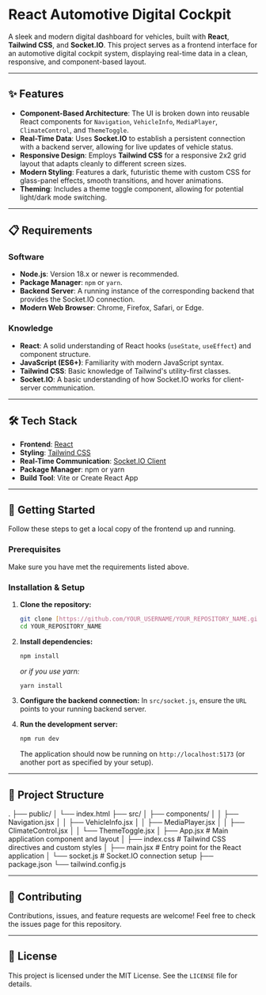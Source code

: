 # React Automotive Digital Cockpit

A sleek and modern digital dashboard for vehicles, built with **React**, **Tailwind CSS**, and **Socket.IO**. This project serves as a frontend interface for an automotive digital cockpit system, displaying real-time data in a clean, responsive, and component-based layout.

---

## ✨ Features

* **Component-Based Architecture**: The UI is broken down into reusable React components for `Navigation`, `VehicleInfo`, `MediaPlayer`, `ClimateControl`, and `ThemeToggle`.
* **Real-Time Data**: Uses **Socket.IO** to establish a persistent connection with a backend server, allowing for live updates of vehicle status.
* **Responsive Design**: Employs **Tailwind CSS** for a responsive 2x2 grid layout that adapts cleanly to different screen sizes.
* **Modern Styling**: Features a dark, futuristic theme with custom CSS for glass-panel effects, smooth transitions, and hover animations.
* **Theming**: Includes a theme toggle component, allowing for potential light/dark mode switching.

---

## 📋 Requirements

### Software
* **Node.js**: Version 18.x or newer is recommended.
* **Package Manager**: `npm` or `yarn`.
* **Backend Server**: A running instance of the corresponding backend that provides the Socket.IO connection.
* **Modern Web Browser**: Chrome, Firefox, Safari, or Edge.

### Knowledge
* **React**: A solid understanding of React hooks (`useState`, `useEffect`) and component structure.
* **JavaScript (ES6+)**: Familiarity with modern JavaScript syntax.
* **Tailwind CSS**: Basic knowledge of Tailwind's utility-first classes.
* **Socket.IO**: A basic understanding of how Socket.IO works for client-server communication.

---

## 🛠️ Tech Stack

* **Frontend**: [React](https://reactjs.org/)
* **Styling**: [Tailwind CSS](https://tailwindcss.com/)
* **Real-Time Communication**: [Socket.IO Client](https://socket.io/docs/v4/client-api/)
* **Package Manager**: npm or yarn
* **Build Tool**: Vite or Create React App

---

## 🚀 Getting Started

Follow these steps to get a local copy of the frontend up and running.

### Prerequisites

Make sure you have met the requirements listed above.

### Installation & Setup

1.  **Clone the repository:**
    ```sh
    git clone [https://github.com/YOUR_USERNAME/YOUR_REPOSITORY_NAME.git](https://github.com/YOUR_USERNAME/YOUR_REPOSITORY_NAME.git)
    cd YOUR_REPOSITORY_NAME
    ```

2.  **Install dependencies:**
    ```sh
    npm install
    ```
    *or if you use yarn:*
    ```sh
    yarn install
    ```

3.  **Configure the backend connection:**
    In `src/socket.js`, ensure the `URL` points to your running backend server.

4.  **Run the development server:**
    ```sh
    npm run dev
    ```
    The application should now be running on `http://localhost:5173` (or another port as specified by your setup).

---

## 📁 Project Structure


. ├── public/ │ └── index.html ├── src/ │ ├── components/ │ │ ├── Navigation.jsx │ │ ├── VehicleInfo.jsx │ │ ├── MediaPlayer.jsx │ │ ├── ClimateControl.jsx │ │ └── ThemeToggle.jsx │ ├── App.jsx # Main application component and layout │ ├── index.css # Tailwind CSS directives and custom styles │ ├── main.jsx # Entry point for the React application │ └── socket.js # Socket.IO connection setup ├── package.json └── tailwind.config.js


---

## 🤝 Contributing

Contributions, issues, and feature requests are welcome! Feel free to check the issues page for this repository.

---

## 📜 License

This project is licensed under the MIT License. See the `LICENSE` file for details.





